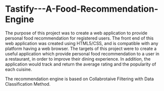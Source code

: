# Tastify---A-Food-Recommendation-Engine
The purpose of this project was to create a web application to provide personal food recommendation for registered users. The front end of this web application was created using HTML5/CSS, and is compatible with any platform having a web browser. The targets of this project were to create a useful application which provide personal food recommendation to a user in a restaurant, in order to improve their dining experience. In addition, the application would track and return the average rating and the popularity of each cuisine.

The recommendation engine is based on Collabrotaive Filtering with Data Classification Method.

